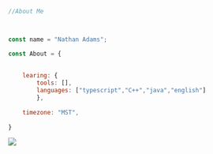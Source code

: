 ```javascript
//About Me



const name = "Nathan Adams";

const About = {
    
    
    learing: {
        tools: [],
        languages: ["typescript","C++","java","english"]
        },
    
    timezone: "MST",
    
}
```
![](https://komarev.com/ghpvc/?username=brudderbot&style=for-the-badge)
